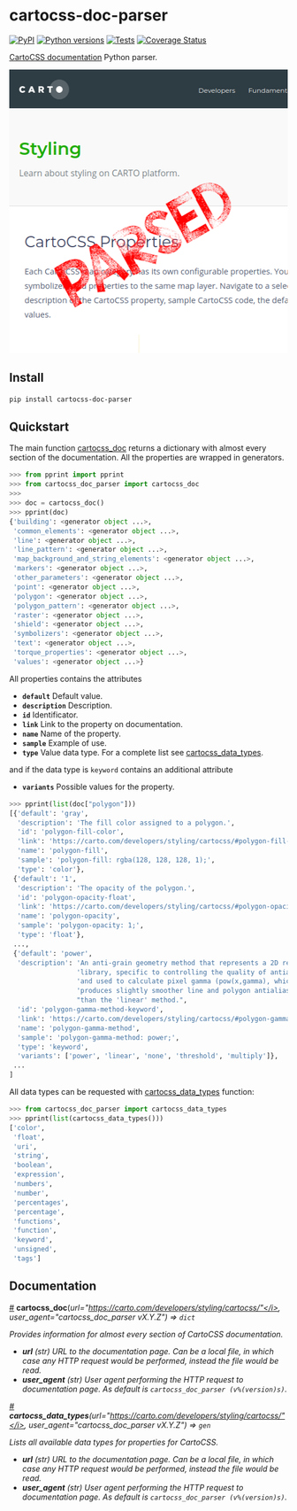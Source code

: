 # cartocss-doc-parser

[![PyPI][pypi-version-image]][pypi-link]
[![Python versions][pypi-pyversions-image]][pypi-link]
[![Tests][tests-image]][tests-link]
[![Coverage Status][coverage-image]][coverage-link]


[CartoCSS documentation][cartocss-doc-link] Python parser.

<p align="center">
  <img width="512" height="512" src="https://raw.githubusercontent.com/mondeja/cartocss-doc-parser/master/cartocss-doc-parsed.png">
</p>

## Install

```bash
pip install cartocss-doc-parser
```

## Quickstart

The main function [cartocss_doc](#cartocss_doc) returns a dictionary with
almost every section of the documentation. All the properties are wrapped in
generators.

```python
>>> from pprint import pprint
>>> from cartocss_doc_parser import cartocss_doc
>>>
>>> doc = cartocss_doc()
>>> pprint(doc)
{'building': <generator object ...>,
 'common_elements': <generator object ...>,
 'line': <generator object ...>,
 'line_pattern': <generator object ...>,
 'map_background_and_string_elements': <generator object ...>,
 'markers': <generator object ...>,
 'other_parameters': <generator object ...>,
 'point': <generator object ...>,
 'polygon': <generator object ...>,
 'polygon_pattern': <generator object ...>,
 'raster': <generator object ...>,
 'shield': <generator object ...>,
 'symbolizers': <generator object ...>,
 'text': <generator object ...>,
 'torque_properties': <generator object ...>,
 'values': <generator object ...>}
```

All properties contains the attributes

- **`default`** Default value.
- **`description`** Description.
- **`id`** Identificator.
- **`link`** Link to the property on documentation.
- **`name`** Name of the property.
- **`sample`** Example of use.
- **`type`** Value data type. For a complete list see
 [cartocss_data_types](#cartocss_data_types).

and if the data type is `keyword` contains an additional attribute

- **`variants`** Possible values for the property.

```python
>>> pprint(list(doc["polygon"]))
[{'default': 'gray',
  'description': 'The fill color assigned to a polygon.',
  'id': 'polygon-fill-color',
  'link': 'https://carto.com/developers/styling/cartocss/#polygon-fill-color',
  'name': 'polygon-fill',
  'sample': 'polygon-fill: rgba(128, 128, 128, 1);',
  'type': 'color'},
 {'default': '1',
  'description': 'The opacity of the polygon.',
  'id': 'polygon-opacity-float',
  'link': 'https://carto.com/developers/styling/cartocss/#polygon-opacity-float',
  'name': 'polygon-opacity',
  'sample': 'polygon-opacity: 1;',
  'type': 'float'},
 ...,
 {'default': 'power',
  'description': 'An anti-grain geometry method that represents a 2D rendering '
                 'library, specific to controlling the quality of antialiasing '
                 'and used to calculate pixel gamma (pow(x,gamma), which '
                 'produces slightly smoother line and polygon antialiasing '
                 "than the 'linear' method.",
  'id': 'polygon-gamma-method-keyword',
  'link': 'https://carto.com/developers/styling/cartocss/#polygon-gamma-method-keyword',
  'name': 'polygon-gamma-method',
  'sample': 'polygon-gamma-method: power;',
  'type': 'keyword',
  'variants': ['power', 'linear', 'none', 'threshold', 'multiply']},
 ...
]
```

All data types can be requested with [cartocss_data_types](#cartocss_data_types) function:

```python
>>> from cartocss_doc_parser import cartocss_data_types
>>> pprint(list(cartocss_data_types()))
['color',
 'float',
 'uri',
 'string',
 'boolean',
 'expression',
 'numbers',
 'number',
 'percentages',
 'percentage',
 'functions',
 'function',
 'keyword',
 'unsigned',
 'tags']
```

## Documentation

<a name="cartocss_doc" href="#cartocss_doc">#</a> <b>cartocss_doc</b>(<i>url="https://carto.com/developers/styling/cartocss/"</i>, <i>user_agent="cartocss_doc_parser vX.Y.Z"</i>) ⇒ `dict`

Provides information for almost every section of CartoCSS documentation.

- **url** (str) URL to the documentation page. Can be a local file, in which
 case any HTTP request would be performed, instead the file would be read. 
- **user_agent** (str) User agent performing the HTTP request to documentation
 page. As default is `cartocss_doc_parser (v%(version)s)`.

<a name="cartocss_data_types" href="#cartocss_data_types">#</a> <b>cartocss_data_types</b>(<i>url="https://carto.com/developers/styling/cartocss/"</i>, <i>user_agent="cartocss_doc_parser vX.Y.Z"</i>) ⇒ `gen`

Lists all available data types for properties for CartoCSS.

- **url** (str) URL to the documentation page. Can be a local file, in which
 case any HTTP request would be performed, instead the file would be read. 
- **user_agent** (str) User agent performing the HTTP request to documentation
 page. As default is `cartocss_doc_parser (v%(version)s)`.

[pypi-link]: https://pypi.org/project/cartocss-doc-parser
[pypi-version-image]: https://img.shields.io/pypi/v/cartocss-doc-parser
[pypi-pyversions-image]: https://img.shields.io/pypi/pyversions/cartocss-doc-parser
[tests-image]: https://img.shields.io/github/workflow/status/mondeja/cartocss-doc-parser/Test
[tests-link]: https://github.com/mondeja/cartocss-doc-parser/actions?query=workflow%3ATest
[coverage-image]: https://coveralls.io/repos/github/mondeja/cartocss-doc-parser/badge.svg
[coverage-link]: https://coveralls.io/github/mondeja/cartocss-doc-parser
[cartocss-doc-link]: https://carto.com/developers/styling/cartocss
